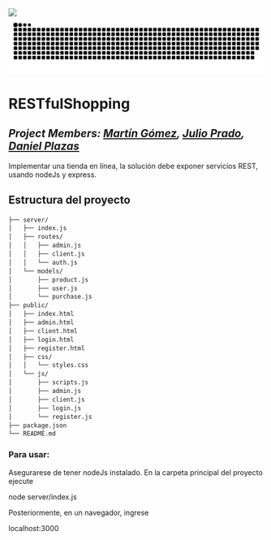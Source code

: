 <img src="https://user-images.githubusercontent.com/73097560/115834477-dbab4500-a447-11eb-908a-139a6edaec5c.gif">

<div align="center">
  <img  src="https://github.com/Electromayonaise/Electromayonaise/blob/main/Assets/github-contribution-grid-snake%20blacktest(1).svg"
       alt="snake" /></a>
</div>

# RESTfulShopping

## *Project Members: [Martín Gómez](https://github.com/Electromayonaise), [Julio Prado](https://github.com/jul109), [Daniel Plazas](https://github.com/DanielJPC19)*

Implementar una tienda en línea, la solución debe exponer servicios REST, usando nodeJs y express.

## Estructura del proyecto
``` bash
├── server/
│   ├── index.js
│   ├── routes/
│   │   ├── admin.js
│   │   ├── client.js
│   │   └── auth.js
│   └── models/
│       ├── product.js
│       ├── user.js
│       └── purchase.js
├── public/
│   ├── index.html
│   ├── admin.html
│   ├── client.html
│   ├── login.html
│   ├── register.html
│   ├── css/
│   │   └── styles.css
│   └── js/
│       ├── scripts.js
│       ├── admin.js
│       ├── client.js
│       ├── login.js
│       └── register.js
├── package.json
└── README.md


```
### Para usar: 

Asegurarese de tener nodeJs instalado. En la carpeta principal del proyecto ejecute

node server/index.js

Posteriormente, en un navegador, ingrese

localhost:3000
